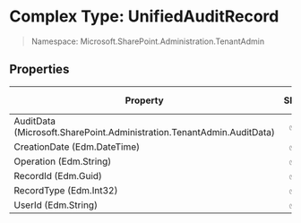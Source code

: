 # Complex Type: UnifiedAuditRecord

> Namespace: Microsoft.SharePoint.Administration.TenantAdmin

## Properties

Property | SPO | SP 2019 | SP 2016 | SP 2013
----------|:---:|:-------:|:-------:|:-------:
AuditData (Microsoft.SharePoint.Administration.TenantAdmin.AuditData) | ✅ | ❌ | ❌ | ❌
CreationDate (Edm.DateTime) | ✅ | ❌ | ❌ | ❌
Operation (Edm.String) | ✅ | ❌ | ❌ | ❌
RecordId (Edm.Guid) | ✅ | ❌ | ❌ | ❌
RecordType (Edm.Int32) | ✅ | ❌ | ❌ | ❌
UserId (Edm.String) | ✅ | ❌ | ❌ | ❌